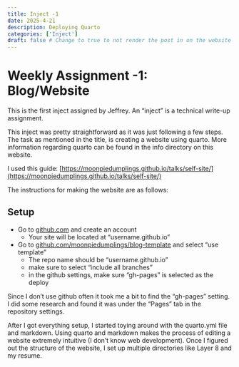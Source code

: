 ```yaml
---
title: Inject -1
date: 2025-4-21
description: Deploying Quarto
categories: ['Inject']
draft: false # Change to true to not render the post in on the website
---
```


# **Weekly Assignment \-1: Blog/Website**

This is the first inject assigned by Jeffrey. An “inject” is a technical write-up assignment.

This inject was pretty straightforward as it was just following a few steps. The task as mentioned in the title, is creating a website using quarto. More information regarding quarto can be found in the info directory on this website.

I used this guide: [https://moonpiedumplings.github.io/talks/self-site/](https://moonpiedumplings.github.io/talks/self-site/)

The instructions for making the website are as follows:

## **Setup**

* Go to [github.com](https://github.com/) and create an account  
  * Your site will be located at “username.github.io”  
* Go to [github.com/moonpiedumplings/blog-template](https://github.com/moonpiedumplings/blog-template) and select “use template”  
  * The repo name should be “username.github.io”  
  * make sure to select “include all branches”  
  * in the github settings, make sure “gh-pages” is selected as the deploy

Since I don’t use github often it took me a bit to find the “gh-pages” setting. I did some research and found it was under the “Pages” tab in the repository settings.

After I got everything setup, I started toying around with the quarto.yml file and markdown. Using quarto and markdown makes the process of editing a website extremely intuitive (I don’t know web development). Once I figured out the structure of the website, I set up multiple directories like Layer 8 and my resume.

